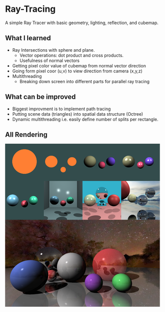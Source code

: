 # Ray-Tracing
A simple Ray Tracer with basic geometry, lighting, reflection, and cubemap. 

## What I learned
- Ray Intersections with sphere and plane. 
  - Vector operations: dot product and cross products.
  - Usefulness of normal vectors
- Getting pixel color value of cubemap from normal vector direction
- Going form pixel coor (u,v) to view direction from camera (x,y,z)
- Multithreading
  - Breaking down screen into different parts for parallel ray tracing
## What can be improved
- Biggest improvment is to implement path tracing
- Putting scene data (triangles) into spatial data structure (Octree)
- Dynamic multithreading i.e. easily define number of splits per rectangle.

## All Rendering
![Output sample](https://github.com/DharshanV/Ray-Tracing/blob/master/Rendering%20Progress/All%20Rendering.png)
